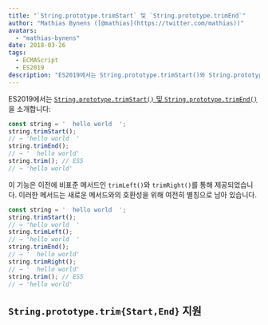 ```yaml
---
title: "`String.prototype.trimStart` 및 `String.prototype.trimEnd`"
author: "Mathias Bynens ([@mathias](https://twitter.com/mathias))"
avatars:
  - "mathias-bynens"
date: 2018-03-26
tags:
  - ECMAScript
  - ES2019
description: "ES2019에서는 String.prototype.trimStart()와 String.prototype.trimEnd()를 소개합니다."
---
```

ES2019에서는 [`String.prototype.trimStart()` 및 `String.prototype.trimEnd()`](https://github.com/tc39/proposal-string-left-right-trim)을 소개합니다:

```js
const string = '  hello world  ';
string.trimStart();
// → 'hello world  '
string.trimEnd();
// → '  hello world'
string.trim(); // ES5
// → 'hello world'
```

이 기능은 이전에 비표준 메서드인 `trimLeft()`와 `trimRight()`를 통해 제공되었습니다. 이러한 메서드는 새로운 메서드와의 호환성을 위해 여전히 별칭으로 남아 있습니다.

```js
const string = '  hello world  ';
string.trimStart();
// → 'hello world  '
string.trimLeft();
// → 'hello world  '
string.trimEnd();
// → '  hello world'
string.trimRight();
// → '  hello world'
string.trim(); // ES5
// → 'hello world'
```

<!--truncate-->
## `String.prototype.trim{Start,End}` 지원

<feature-support chrome="66 /blog/v8-release-66#string-trimming"
                 firefox="61"
                 safari="12"
                 nodejs="8"
                 babel="yes https://github.com/zloirock/core-js#ecmascript-string-and-regexp"></feature-support>
